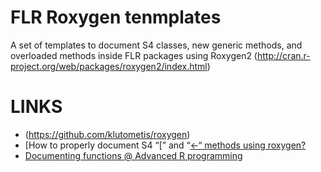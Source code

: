 # FLR Roxygen tenmplates

A set of templates to document S4 classes, new generic methods, and overloaded methods inside FLR packages using Roxygen2 (http://cran.r-project.org/web/packages/roxygen2/index.html)

# LINKS

- (https://github.com/klutometis/roxygen)
- [How to properly document S4 “[” and “[<-“ methods using roxygen?](http://stackoverflow.com/questions/4396768/how-to-properly-document-s4-and-methods-using-roxygen)
- [Documenting functions @ Advanced R programming](http://adv-r.had.co.nz/Documenting-functions.html#roxygen-process)
